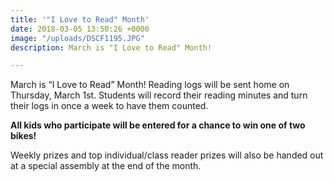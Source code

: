 ```yaml
---
title: '"I Love to Read" Month'
date: 2018-03-05 13:50:26 +0000
image: "/uploads/DSCF1195.JPG"
description: March is "I Love to Read" Month!

---
```

March is “I Love to Read” Month! Reading logs will be sent home on Thursday, March 1st. Students will record their reading minutes and turn their logs in once a week to have them counted. 

**All kids who participate will be entered for a chance to win one of two bikes!** 

Weekly prizes and top individual/class reader prizes will also be handed out at a special assembly at the end of the month.
